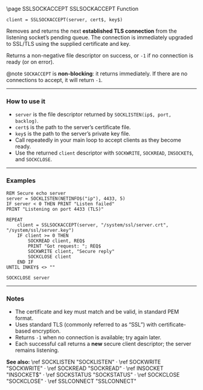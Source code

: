 \page SSLSOCKACCEPT SSLSOCKACCEPT Function

```basic
client = SSLSOCKACCEPT(server, cert$, key$)
```

Removes and returns the next **established TLS connection** from the listening socket’s pending queue.
The connection is immediately upgraded to SSL/TLS using the supplied certificate and key.

Returns a non-negative file descriptor on success, or `-1` if no connection is ready (or on error).

@note `SOCKACCEPT` is **non-blocking**: it returns immediately. If there are no connections to accept, it will return `-1`.

---

### How to use it

* `server` is the file descriptor returned by `SOCKLISTEN(ip$, port, backlog)`.
* `cert$` is the path to the server’s certificate file.
* `key$` is the path to the server’s private key file.
* Call repeatedly in your main loop to accept clients as they become ready.
* Use the returned `client` descriptor with `SOCKWRITE`, `SOCKREAD`, `INSOCKET$`, and `SOCKCLOSE`.

---

### Examples

```basic
REM Secure echo server
server = SOCKLISTEN(NETINFO$("ip"), 4433, 5)
IF server < 0 THEN PRINT "Listen failed"
PRINT "Listening on port 4433 (TLS)"

REPEAT
    client = SSLSOCKACCEPT(server, "/system/ssl/server.crt", "/system/ssl/server.key")
    IF client >= 0 THEN
        SOCKREAD client, REQ$
        PRINT "Got request: "; REQ$
        SOCKWRITE client, "Secure reply"
        SOCKCLOSE client
    END IF
UNTIL INKEY$ <> ""

SOCKCLOSE server
```

---

### Notes

* The certificate and key must match and be valid, in standard PEM format.
* Uses standard TLS (commonly referred to as “SSL”) with certificate-based encryption.
* Returns `-1` when no connection is available; try again later.
* Each successful call returns a **new** secure client descriptor; the server remains listening.

**See also:**
\ref SOCKLISTEN "SOCKLISTEN" · \ref SOCKWRITE "SOCKWRITE" · \ref SOCKREAD "SOCKREAD" · \ref INSOCKET "INSOCKET$" · \ref SOCKSTATUS "SOCKSTATUS" · \ref SOCKCLOSE "SOCKCLOSE" · \ref SSLCONNECT "SSLCONNECT"
